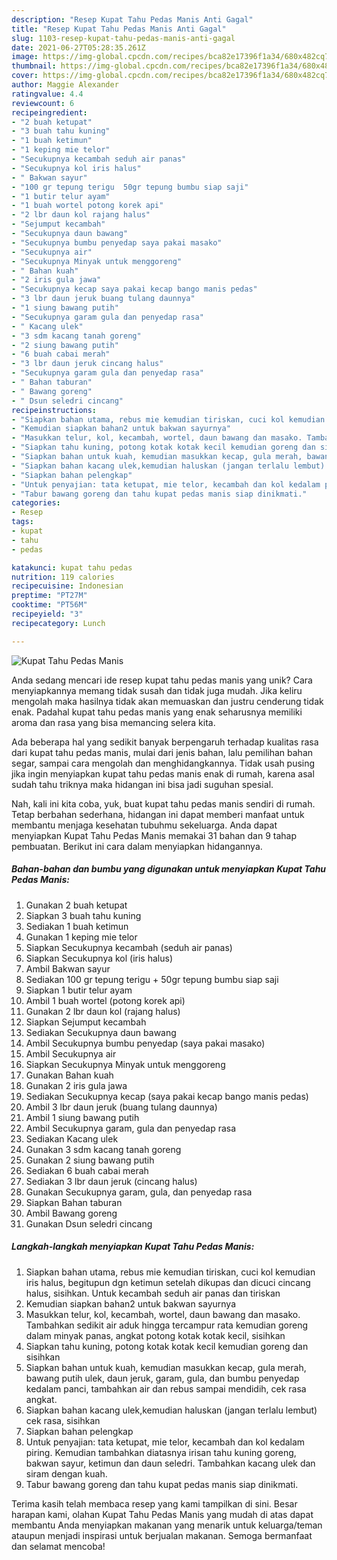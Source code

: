 ```yaml
---
description: "Resep Kupat Tahu Pedas Manis Anti Gagal"
title: "Resep Kupat Tahu Pedas Manis Anti Gagal"
slug: 1103-resep-kupat-tahu-pedas-manis-anti-gagal
date: 2021-06-27T05:28:35.261Z
image: https://img-global.cpcdn.com/recipes/bca82e17396f1a34/680x482cq70/kupat-tahu-pedas-manis-foto-resep-utama.jpg
thumbnail: https://img-global.cpcdn.com/recipes/bca82e17396f1a34/680x482cq70/kupat-tahu-pedas-manis-foto-resep-utama.jpg
cover: https://img-global.cpcdn.com/recipes/bca82e17396f1a34/680x482cq70/kupat-tahu-pedas-manis-foto-resep-utama.jpg
author: Maggie Alexander
ratingvalue: 4.4
reviewcount: 6
recipeingredient:
- "2 buah ketupat"
- "3 buah tahu kuning"
- "1 buah ketimun"
- "1 keping mie telor"
- "Secukupnya kecambah seduh air panas"
- "Secukupnya kol iris halus"
- " Bakwan sayur"
- "100 gr tepung terigu  50gr tepung bumbu siap saji"
- "1 butir telur ayam"
- "1 buah wortel potong korek api"
- "2 lbr daun kol rajang halus"
- "Sejumput kecambah"
- "Secukupnya daun bawang"
- "Secukupnya bumbu penyedap saya pakai masako"
- "Secukupnya air"
- "Secukupnya Minyak untuk menggoreng"
- " Bahan kuah"
- "2 iris gula jawa"
- "Secukupnya kecap saya pakai kecap bango manis pedas"
- "3 lbr daun jeruk buang tulang daunnya"
- "1 siung bawang putih"
- "Secukupnya garam gula dan penyedap rasa"
- " Kacang ulek"
- "3 sdm kacang tanah goreng"
- "2 siung bawang putih"
- "6 buah cabai merah"
- "3 lbr daun jeruk cincang halus"
- "Secukupnya garam gula dan penyedap rasa"
- " Bahan taburan"
- " Bawang goreng"
- " Dsun seledri cincang"
recipeinstructions:
- "Siapkan bahan utama, rebus mie kemudian tiriskan, cuci kol kemudian iris halus, begitupun dgn ketimun setelah dikupas dan dicuci cincang halus, sisihkan. Untuk kecambah seduh air panas dan tiriskan"
- "Kemudian siapkan bahan2 untuk bakwan sayurnya"
- "Masukkan telur, kol, kecambah, wortel, daun bawang dan masako. Tambahkan sedikit air aduk hingga tercampur rata kemudian goreng dalam minyak panas, angkat potong kotak kotak kecil, sisihkan"
- "Siapkan tahu kuning, potong kotak kotak kecil kemudian goreng dan sisihkan"
- "Siapkan bahan untuk kuah, kemudian masukkan kecap, gula merah, bawang putih ulek, daun jeruk, garam, gula, dan bumbu penyedap kedalam panci, tambahkan air dan rebus sampai mendidih, cek rasa angkat."
- "Siapkan bahan kacang ulek,kemudian haluskan (jangan terlalu lembut) cek rasa, sisihkan"
- "Siapkan bahan pelengkap"
- "Untuk penyajian: tata ketupat, mie telor, kecambah dan kol kedalam piring. Kemudian tambahkan diatasnya irisan tahu kuning goreng, bakwan sayur, ketimun dan daun seledri. Tambahkan kacang ulek dan siram dengan kuah."
- "Tabur bawang goreng dan tahu kupat pedas manis siap dinikmati."
categories:
- Resep
tags:
- kupat
- tahu
- pedas

katakunci: kupat tahu pedas 
nutrition: 119 calories
recipecuisine: Indonesian
preptime: "PT27M"
cooktime: "PT56M"
recipeyield: "3"
recipecategory: Lunch

---
```



![Kupat Tahu Pedas Manis](https://img-global.cpcdn.com/recipes/bca82e17396f1a34/680x482cq70/kupat-tahu-pedas-manis-foto-resep-utama.jpg)

Anda sedang mencari ide resep kupat tahu pedas manis yang unik? Cara menyiapkannya memang tidak susah dan tidak juga mudah. Jika keliru mengolah maka hasilnya tidak akan memuaskan dan justru cenderung tidak enak. Padahal kupat tahu pedas manis yang enak seharusnya memiliki aroma dan rasa yang bisa memancing selera kita.

Ada beberapa hal yang sedikit banyak berpengaruh terhadap kualitas rasa dari kupat tahu pedas manis, mulai dari jenis bahan, lalu pemilihan bahan segar, sampai cara mengolah dan menghidangkannya. Tidak usah pusing jika ingin menyiapkan kupat tahu pedas manis enak di rumah, karena asal sudah tahu triknya maka hidangan ini bisa jadi suguhan spesial.




Nah, kali ini kita coba, yuk, buat kupat tahu pedas manis sendiri di rumah. Tetap berbahan sederhana, hidangan ini dapat memberi manfaat untuk membantu menjaga kesehatan tubuhmu sekeluarga. Anda dapat menyiapkan Kupat Tahu Pedas Manis memakai 31 bahan dan 9 tahap pembuatan. Berikut ini cara dalam menyiapkan hidangannya.

<!--inarticleads1-->

##### Bahan-bahan dan bumbu yang digunakan untuk menyiapkan Kupat Tahu Pedas Manis:

1. Gunakan 2 buah ketupat
1. Siapkan 3 buah tahu kuning
1. Sediakan 1 buah ketimun
1. Gunakan 1 keping mie telor
1. Siapkan Secukupnya kecambah (seduh air panas)
1. Siapkan Secukupnya kol (iris halus)
1. Ambil  Bakwan sayur
1. Sediakan 100 gr tepung terigu + 50gr tepung bumbu siap saji
1. Siapkan 1 butir telur ayam
1. Ambil 1 buah wortel (potong korek api)
1. Gunakan 2 lbr daun kol (rajang halus)
1. Siapkan Sejumput kecambah
1. Sediakan Secukupnya daun bawang
1. Ambil Secukupnya bumbu penyedap (saya pakai masako)
1. Ambil Secukupnya air
1. Siapkan Secukupnya Minyak untuk menggoreng
1. Gunakan  Bahan kuah
1. Gunakan 2 iris gula jawa
1. Sediakan Secukupnya kecap (saya pakai kecap bango manis pedas)
1. Ambil 3 lbr daun jeruk (buang tulang daunnya)
1. Ambil 1 siung bawang putih
1. Ambil Secukupnya garam, gula dan penyedap rasa
1. Sediakan  Kacang ulek
1. Gunakan 3 sdm kacang tanah goreng
1. Gunakan 2 siung bawang putih
1. Sediakan 6 buah cabai merah
1. Sediakan 3 lbr daun jeruk (cincang halus)
1. Gunakan Secukupnya garam, gula, dan penyedap rasa
1. Siapkan  Bahan taburan
1. Ambil  Bawang goreng
1. Gunakan  Dsun seledri cincang




<!--inarticleads2-->

##### Langkah-langkah menyiapkan Kupat Tahu Pedas Manis:

1. Siapkan bahan utama, rebus mie kemudian tiriskan, cuci kol kemudian iris halus, begitupun dgn ketimun setelah dikupas dan dicuci cincang halus, sisihkan. Untuk kecambah seduh air panas dan tiriskan
1. Kemudian siapkan bahan2 untuk bakwan sayurnya
1. Masukkan telur, kol, kecambah, wortel, daun bawang dan masako. Tambahkan sedikit air aduk hingga tercampur rata kemudian goreng dalam minyak panas, angkat potong kotak kotak kecil, sisihkan
1. Siapkan tahu kuning, potong kotak kotak kecil kemudian goreng dan sisihkan
1. Siapkan bahan untuk kuah, kemudian masukkan kecap, gula merah, bawang putih ulek, daun jeruk, garam, gula, dan bumbu penyedap kedalam panci, tambahkan air dan rebus sampai mendidih, cek rasa angkat.
1. Siapkan bahan kacang ulek,kemudian haluskan (jangan terlalu lembut) cek rasa, sisihkan
1. Siapkan bahan pelengkap
1. Untuk penyajian: tata ketupat, mie telor, kecambah dan kol kedalam piring. Kemudian tambahkan diatasnya irisan tahu kuning goreng, bakwan sayur, ketimun dan daun seledri. Tambahkan kacang ulek dan siram dengan kuah.
1. Tabur bawang goreng dan tahu kupat pedas manis siap dinikmati.




Terima kasih telah membaca resep yang kami tampilkan di sini. Besar harapan kami, olahan Kupat Tahu Pedas Manis yang mudah di atas dapat membantu Anda menyiapkan makanan yang menarik untuk keluarga/teman ataupun menjadi inspirasi untuk berjualan makanan. Semoga bermanfaat dan selamat mencoba!
